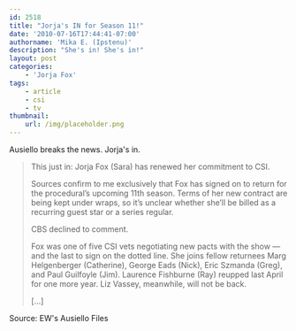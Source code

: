 ```yaml
---
id: 2518
title: "Jorja's IN for Season 11!"
date: '2010-07-16T17:44:41-07:00'
authorname: 'Mika E. (Ipstenu)'
description: "She's in! She's in!"
layout: post
categories:
    - 'Jorja Fox'
tags:
    - article
    - csi
    - tv
thumbnail:
    url: /img/placeholder.png
---
```


Ausiello breaks the news. Jorja's in.

> This just in: Jorja Fox (Sara) has renewed her commitment to CSI.
>
> Sources confirm to me exclusively that Fox has signed on to return for the procedural’s upcoming 11th season. Terms of her new contract are being kept under wraps, so it’s unclear whether she’ll be billed as a recurring guest star or a series regular.
>
> CBS declined to comment.
>
> Fox was one of five CSI vets negotiating new pacts with the show — and the last to sign on the dotted line. She joins fellow returnees Marg Helgenberger (Catherine), George Eads (Nick), Eric Szmanda (Greg), and Paul Guilfoyle (Jim). Laurence Fishburne (Ray) reupped last April for one more year. Liz Vassey, meanwhile, will not be back.
>
> [...]

Source: EW's Ausiello Files
